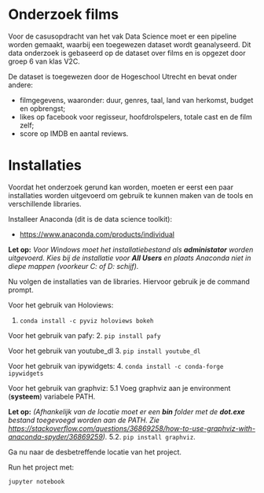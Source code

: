 # Onderzoek films
Voor de casusopdracht van het vak Data Science moet er een pipeline worden gemaakt, waarbij een toegewezen dataset wordt geanalyseerd. Dit data onderzoek is gebaseerd op de dataset over films en is opgezet door groep 6 van klas V2C. 

De dataset is toegewezen door de Hogeschool Utrecht en bevat onder andere:
* filmgegevens, waaronder: duur, genres, taal, land van herkomst, budget en opbrengst;
* likes op facebook voor regisseur, hoofdrolspelers, totale cast en de film zelf;
* score op IMDB en aantal reviews.

# Installaties
Voordat het onderzoek gerund kan worden, moeten er eerst een paar installaties worden uitgevoerd om gebruik te kunnen maken van de tools en verschillende libraries.

Installeer Anaconda (dit is de data science toolkit):
* https://www.anaconda.com/products/individual

**Let op:** *Voor Windows moet het installatiebestand als **administator** worden uitgevoerd. Kies bij de installatie voor **All Users** en plaats Anaconda niet in diepe mappen (voorkeur C: of D: schijf).*

Nu volgen de installaties van de libraries. Hiervoor gebruik je de command prompt.

Voor het gebruik van Holoviews:
1. `conda install -c pyviz holoviews bokeh`

Voor het gebruik van pafy:
2. `pip install pafy`

Voor het gebruik van youtube_dl
3. `pip install youtube_dl`

Voor het gebruik van ipywidgets:
4. `conda install -c conda-forge ipywidgets`

Voor het gebruik van graphviz:
5.1 Voeg graphviz aan je environment (**systeem**) variabele PATH. 

**Let op:** *(Afhankelijk van de locatie moet er een **bin** folder met de **dot.exe** bestand toegevoegd worden aan de PATH.
Zie https://stackoverflow.com/questions/36869258/how-to-use-graphviz-with-anaconda-spyder/36869259).*
5.2. `pip install graphviz`.

Ga nu naar de desbetreffende locatie van het project.

Run het project met:

`jupyter notebook`
